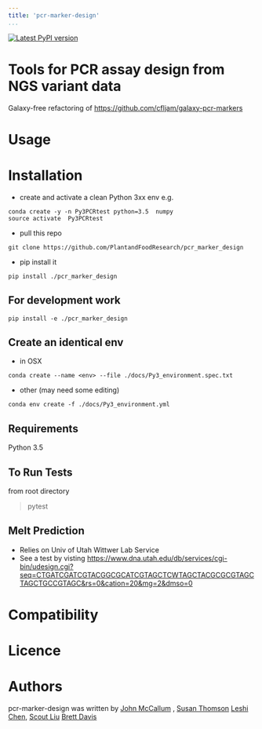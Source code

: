 ```yaml
---
title: 'pcr-marker-design'
...
```


[![Latest PyPI version](https://img.shields.io/pypi/v/pcr-marker-design.svg)](https://pypi.python.org/pypi/pcr-marker-design)



# Tools for PCR assay design from NGS variant data

Galaxy-free refactoring of https://github.com/cfljam/galaxy-pcr-markers

Usage
=====

Installation
============

- create and activate  a clean Python 3xx env
e.g.
```
conda create -y -n Py3PCRtest python=3.5  numpy
source activate  Py3PCRtest
```
- pull this repo

```
git clone https://github.com/PlantandFoodResearch/pcr_marker_design
```
- pip install it
```
pip install ./pcr_marker_design
```

## For development work
```
pip install -e ./pcr_marker_design
```
## Create an identical env

- in OSX
```
conda create --name <env> --file ./docs/Py3_environment.spec.txt
```

- other (may need some editing)
```
conda env create -f ./docs/Py3_environment.yml
```

Requirements
------------

Python 3.5

To Run Tests
-----------

from root directory
>pytest

Melt Prediction
---------------

- Relies on Univ of Utah Wittwer Lab Service
- See a test by visting https://www.dna.utah.edu/db/services/cgi-bin/udesign.cgi?seq=CTGATCGATCGTACGGCGCATCGTAGCTCWTAGCTACGCGCGTAGCTAGCTGCCGTAGC&rs=0&cation=20&mg=2&dmso=0


Compatibility
=============

Licence
=======

Authors
=======

pcr-marker-design was written by [John
McCallum](john.mccallum@plantandfood.co.nz) ,
[Susan Thomson](susan.thomson@plantandfood.co.nz) [Leshi Chen](), [Scout Liu]() [Brett Davis]()
